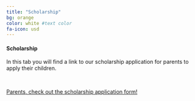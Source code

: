 ```yaml
---
title: "Scholarship"
bg: orange
color: white #text color
fa-icon: usd
---
```


#### Scholarship 

In this tab you will find a link to our scholarship application for parents to apply their children. 

<!--Parents, check out the scholarship form!-->

&nbsp;

<div class="centered">
    <a href="#" id="show_21" class"btn btn-info btn-block">Parents, check out the scholarship application form!</a>
      <div id="extra_21" style="display: none;">
        <iframe src="http://docs.google.com/gview?url=http://sciencediscovery.colorado.edu/wp-content/uploads/2013/03/Scholarship-Application-UPDATED-FINAL-WITH-FIELDS.pdf&embedded=true"></iframe>
      </div>
</div>
